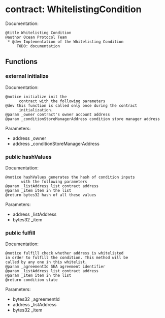 
# contract: WhitelistingCondition

Documentation:
```
@title Whitelisting Condition
@author Ocean Protocol Team
 * @dev Implementation of the Whitelisting Condition
     TODO: documentation
```

## Functions

### external initialize

Documentation:

```
@notice initialize init the 
      contract with the following parameters
@dev this function is called only once during the contract
      initialization.
@param _owner contract's owner account address
@param _conditionStoreManagerAddress condition store manager address
```
Parameters:
* address _owner
* address _conditionStoreManagerAddress

### public hashValues

Documentation:

```
@notice hashValues generates the hash of condition inputs 
       with the following parameters
@param _listAddress list contract address
@param _item item in the list
@return bytes32 hash of all these values 
```
Parameters:
* address _listAddress
* bytes32 _item

### public fulfill

Documentation:

```
@notice fulfill check whether address is whitelisted
in order to fulfill the condition. This method will be 
called by any one in this whitelist. 
@param _agreementId SEA agreement identifier
@param _listAddress list contract address
@param _item item in the list
@return condition state
```
Parameters:
* bytes32 _agreementId
* address _listAddress
* bytes32 _item
